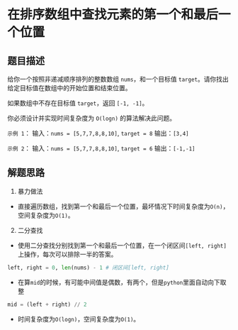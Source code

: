 # 在排序数组中查找元素的第一个和最后一个位置

## 题目描述
给你一个按照非递减顺序排列的整数数组 `nums`，和一个目标值 `target`。请你找出给定目标值在数组中的开始位置和结束位置。

如果数组中不存在目标值 `target`，返回 `[-1, -1]`。

你必须设计并实现时间复杂度为 `O(logn)` 的算法解决此问题。

`示例 1`：
输入：`nums = [5,7,7,8,8,10]`, `target = 8`
输出：`[3,4]`

`示例 2`：
输入：`nums = [5,7,7,8,8,10]`, `target = 6`
输出：`[-1,-1]`

## 解题思路
1. 暴力做法
- 直接遍历数组，找到第一个和最后一个位置，最坏情况下时间复杂度为`O(n)`，空间复杂度为`O(1)`。

2. 二分查找
- 使用二分查找分别找到第一个和最后一个位置，在一个闭区间`[left, right]`上操作，每次可以排除一半的答案。
```python
left, right = 0, len(nums) - 1 # 闭区间[left, right]
```
- 在算`mid`的时候，有可能中间值是偶数，有两个，但是`python`里面自动向下取整
```python
mid = (left + right) // 2
```
- 时间复杂度为`O(logn)`，空间复杂度为`O(1)`。